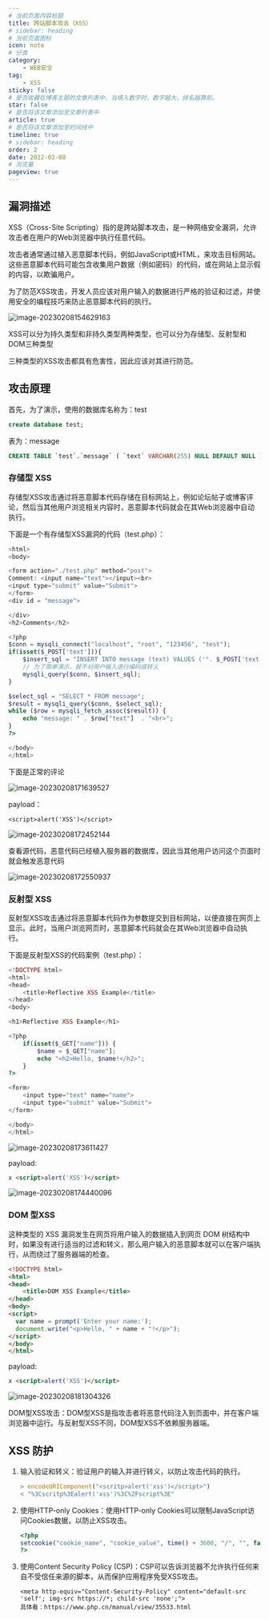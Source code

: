```yaml
---
# 当前页面内容标题
title: 跨站脚本攻击（XSS）
# sidebar: heading
# 当前页面图标
icon: note
# 分类
category:
    - WEB安全
tag:
    - XSS
sticky: false
# 是否收藏在博客主题的文章列表中，当填入数字时，数字越大，排名越靠前。
star: false
# 是否将该文章添加至文章列表中
article: true
# 是否将该文章添加至时间线中
timeline: true
# sidebar: heading
order: 2
date: 2022-02-08
# 浏览量
pageview: true
---
```


## 漏洞描述

XSS（Cross-Site Scripting）指的是跨站脚本攻击，是一种网络安全漏洞，允许攻击者在用户的Web浏览器中执行任意代码。

攻击者通常通过植入恶意脚本代码，例如JavaScript或HTML，来攻击目标网站。这些恶意脚本代码可能包含收集用户数据（例如密码）的代码，或在网站上显示假的内容，以欺骗用户。

为了防范XSS攻击，开发人员应该对用户输入的数据进行严格的验证和过滤，并使用安全的编程技巧来防止恶意脚本代码的执行。

![image-20230208154629163](/XSS/image-20230208154629163.png)

XSS可以分为持久类型和非持久类型两种类型，也可以分为存储型、反射型和DOM三种类型

三种类型的XSS攻击都具有危害性，因此应该对其进行防范。

## 攻击原理

首先，为了演示，使用的数据库名称为：test

```sql
create database test;
```

表为：message

```sql
CREATE TABLE `test`.`message` ( `text` VARCHAR(255) NULL DEFAULT NULL ) ENGINE = MyISAM;
```

### 存储型 XSS

存储型XSS攻击通过将恶意脚本代码存储在目标网站上，例如论坛帖子或博客评论，然后当其他用户浏览相关内容时，恶意脚本代码就会在其Web浏览器中自动执行。

下面是一个有存储型XSS漏洞的代码（test.php）：

```php
<html>
<body>

<form action="./test.php" method="post">
Comment: <input name="text"></input><br>
<input type="submit" value="Submit">
</form>
<div id = "message">

</div>
<h2>Comments</h2>

<?php
$conn = mysqli_connect("localhost", "root", "123456", "test");
if(isset($_POST['text'])){
    $insert_sql = "INSERT INTO message (text) VALUES ('". $_POST['text'] ."');";
    // 为了简单演示，就不对用户输入进行编码或转义
    mysqli_query($conn, $insert_sql);
}

$select_sql = "SELECT * FROM message";
$result = mysqli_query($conn, $select_sql);
while ($row = mysqli_fetch_assoc($result)) {
    echo "message: " . $row["text"]  . "<br>";
}
?>

</body>
</html>
```

下面是正常的评论

![image-20230208171639527](/XSS/image-20230208171639527.png)

payload：

```
<script>alert('XSS')</script>
```

![image-20230208172452144](/XSS/image-20230208172452144.png)

查看源代码，恶意代码已经植入服务器的数据库，因此当其他用户访问这个页面时就会触发恶意代码

![image-20230208172550937](/XSS/image-20230208172550937.png)

### 反射型 XSS

反射型XSS攻击通过将恶意脚本代码作为参数提交到目标网站，以便直接在网页上显示。此时，当用户浏览网页时，恶意脚本代码就会在其Web浏览器中自动执行。

下面是反射型XSS的代码案例（test.php）：

```php
<!DOCTYPE html>
<html>
<head>
	<title>Reflective XSS Example</title>
</head>
<body>

<h1>Reflective XSS Example</h1>

<?php 
	if(isset($_GET["name"])) {
		$name = $_GET["name"];
		echo "<h2>Hello, $name!</h2>";
	}
?>

<form>
	<input type="text" name="name">
	<input type="submit" value="Submit">
</form>

</body>
</html>
```

![image-20230208173611427](/XSS/image-20230208173611427.png)

payload:

```html
x <script>alert('XSS')</script>
```

![image-20230208174440096](/XSS/image-20230208174440096.png)

### DOM 型XSS

这种类型的 XSS 漏洞发生在网页将用户输入的数据插入到网页 DOM 树结构中时，如果没有进行适当的过滤和转义，那么用户输入的恶意脚本就可以在客户端执行，从而绕过了服务器端的检查。

```html
<!DOCTYPE html>
<html>
<head>
	<title>DOM XSS Example</title>
</head>
<body>
<script>
  var name = prompt('Enter your name:');
  document.write("<p>Hello, " + name + "!</p>");
</script>
</body>
</html>
```

payload:

```html
x <script>alert('XSS')</script>
```

![image-20230208181304326](/XSS/image-20230208181304326.png)

DOM型XSS攻击：DOM型XSS是指攻击者将恶意代码注入到页面中，并在客户端浏览器中运行。与反射型XSS不同，DOM型XSS不依赖服务器端。

## XSS 防护

1. 输入验证和转义：验证用户的输入并进行转义，以防止攻击代码的执行。

   ```js
   > encodeURIComponent("<scritp>alert('xss')</script>")
   < "%3Cscritp%3Ealert('xss')%3C%2Fscript%3E"
   ```

2. 使用HTTP-only Cookies：使用HTTP-only Cookies可以限制JavaScript访问Cookies数据，以防止XSS攻击。

   ```php
   <?php
   setcookie("cookie_name", "cookie_value", time() + 3600, "/", "", false, true);
   ?>
   ```

3. 使用Content Security Policy (CSP)：CSP可以告诉浏览器不允许执行任何来自不受信任来源的脚本，从而保护应用程序免受XSS攻击。

   ```url
   <meta http-equiv="Content-Security-Policy" content="default-src 'self'; img-src https://*; child-src 'none';">
   具体看：https://www.php.cn/manual/view/35533.html
   ```

   